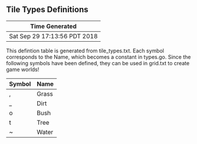 
Tile Types Definitions
----------------------------------------------------------------------

Time Generated |
---------------|
Sat Sep 29 17:13:56 PDT 2018 |


This defintion table is generated from tile_types.txt.  Each symbol
corresponds to the Name, which becomes a constant in types.go.  Since
the following symbols have been defined, they can be used in grid.txt
to create game worlds!

Symbol | Name
-------|------
, | Grass
_ | Dirt
o | Bush
t | Tree
~ | Water


